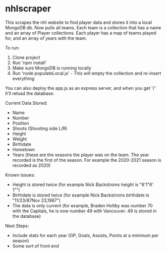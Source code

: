 # nhlscraper
This scrapes the nhl website to find player data and stores it into a local MongoDB db.
Now pulls all teams.  Each team is a collection that has a name and an array of Player collections. Each player has a map of teams played for, and an array of years with the team.

To run:
1. Clone project
2. Run 'npm install'
3. Make sure MongoDB is running locally 
4. Run 'node populateLocal.js' - This will empty the collection and re-insert everything

You can also deploy the app.js as an express server, and when you get '/' it'll reload the database.

Current Data Stored:
  - Name
  - Number
  - Position
  - Shoots (Shooting side L/R)
  - Height
  - Weight
  - Birthdate
  - Hometown
  - Years (these are the seasons the player was on the team.  The year recorded is the first of the season.  For example the 2020-2021 season is recorded as 2020)


Known Issues:
  - Height is stored twice (for example Nick Backstroms height is "6'1"6' 1"")
  - Birthdate is stored twice (for example Nick Backstroms birthdate is  "11/23/87Nov 23,1987")
  - The data is only current (for example, Braden Holtby was number 70 with the Capitals, he is now number 49 with Vancouver. 49 is stored in the database)


Next Steps:
  - Include stats for each year (GP, Goals, Assists, Points at a minimum per season)
  - Some sort of front end

